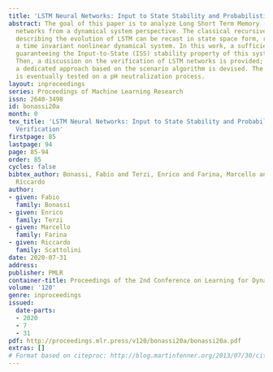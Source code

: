 ```yaml
---
title: 'LSTM Neural Networks: Input to State Stability and Probabilistic Safety Verification'
abstract: The goal of this paper is to analyze Long Short Term Memory (LSTM) neural
  networks from a dynamical system perspective. The classical recursive equations
  describing the evolution of LSTM can be recast in state space form, resulting in
  a time invariant nonlinear dynamical system. In this work, a sufficient condition
  guaranteeing the Input-to-State (ISS) stability property of this system are provided.
  Then, a discussion on the verification of LSTM networks is provided; in particular,
  a dedicated approach based on the scenario algorithm is devised. The proposed method
  is eventually tested on a pH neutralization process.
layout: inproceedings
series: Proceedings of Machine Learning Research
issn: 2640-3498
id: bonassi20a
month: 0
tex_title: 'LSTM Neural Networks: Input to State Stability and Probabilistic Safety
  Verification'
firstpage: 85
lastpage: 94
page: 85-94
order: 85
cycles: false
bibtex_author: Bonassi, Fabio and Terzi, Enrico and Farina, Marcello and Scattolini,
  Riccardo
author:
- given: Fabio
  family: Bonassi
- given: Enrico
  family: Terzi
- given: Marcello
  family: Farina
- given: Riccardo
  family: Scattolini
date: 2020-07-31
address: 
publisher: PMLR
container-title: Proceedings of the 2nd Conference on Learning for Dynamics and Control
volume: '120'
genre: inproceedings
issued:
  date-parts:
  - 2020
  - 7
  - 31
pdf: http://proceedings.mlr.press/v120/bonassi20a/bonassi20a.pdf
extras: []
# Format based on citeproc: http://blog.martinfenner.org/2013/07/30/citeproc-yaml-for-bibliographies/
---
```

